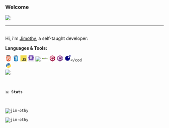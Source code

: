 ### Welcome
![](https://visitor-badge.glitch.me/badge?page_id=jim-othy.jim-thy)
<br />
<hr />
<br />
Hi, i'm <a href="https://ggbh.tk/">Jimothy</a>, a self-taught developer: 

**Languages & Tools:**

<code><img height="20" src="https://raw.githubusercontent.com/devicons/devicon/master/icons/html5/html5-original-wordmark.svg"></code>
<code><img height="20" src="https://raw.githubusercontent.com/devicons/devicon/master/icons/css3/css3-original-wordmark.svg"></code>
<code><img height="20" src="https://raw.githubusercontent.com/devicons/devicon/master/icons/javascript/javascript-original.svg"></code>
<code><img height="20" src="https://raw.githubusercontent.com/devicons/devicon/master/icons/bootstrap/bootstrap-plain-wordmark.svg"></code>
<code><img height="20" src="https://www.vectorlogo.zone/logos/firebase/firebase-icon.svg"></code>
<code><img height="20" src="https://raw.githubusercontent.com/devicons/devicon/master/icons/nodejs/nodejs-original-wordmark.svg"></code>
<code><img height="20" src="https://raw.githubusercontent.com/devicons/devicon/master/icons/cplusplus/cplusplus-original.svg"></code>
<code><img height="20" src="https://raw.githubusercontent.com/devicons/devicon/master/icons/csharp/csharp-original.svg"></code>
<code><img height="20" src="https://raw.githubusercontent.com/devicons/devicon/master/icons/lua/lua-original.svg"></cod
<code><img height="20" src="https://raw.githubusercontent.com/devicons/devicon/master/icons/python/python-original.svg"></code>
<code><img height="20" src="https://www.vectorlogo.zone/logos/unity3d/unity3d-icon.svg"></code>

📊 **Stats**
<p><img align="left" src="https://github-readme-stats.vercel.app/api/top-langs?username=jim-othy&show_icons=true&locale=en&layout=compact" alt="jim-othy" /></p>
<p>&nbsp;<img align="left" src="https://github-readme-stats.vercel.app/api?username=jim-othy&show_icons=true&locale=en" alt="jim-othy" /></p>



